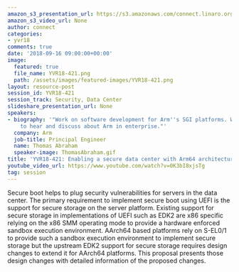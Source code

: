 ```yaml
---
amazon_s3_presentation_url: https://s3.amazonaws.com/connect.linaro.org/yvr18/presentations/yvr18-421.pdf
amazon_s3_video_url: None
author: connect
categories:
- yvr18
comments: true
date: '2018-09-16 09:00:00+00:00'
image:
  featured: true
  file_name: YVR18-421.png
  path: /assets/images/featured-images/YVR18-421.png
layout: resource-post
session_id: YVR18-421
session_track: Security, Data Center
slideshare_presentation_url: None
speakers:
- biography: '"Work on software development for Arm''s SGI platforms. Would be interested
    to hear and discuss about Arm in enterprise."'
  company: Arm
  job-title: Principal Engineer
  name: Thomas Abraham
  speaker-image: ThomasAbraham.gif
title: 'YVR18-421: Enabling a secure data center with Arm64 architecture'
youtube_video_url: https://www.youtube.com/watch?v=0K3bI8xjsTg
tag: session
---
```


Secure boot helps to plug security vulnerabilities for servers in the data center. The primary requirement to implement secure boot using UEFI is the support for secure storage on the server platform. Existing support for secure storage in implementations of UEFI such as EDK2 are x86 specific relying on the x86 SMM operating mode to provide a hardware enforced sandbox execution environment. AArch64 based platforms rely on S-EL0/1 to provide such a sandbox execution environment to implement secure storage but the upstream EDK2 support for secure storage requires design changes to extend it for AArch64 platforms. This proposal presents those design changes with detailed information of the proposed changes.
